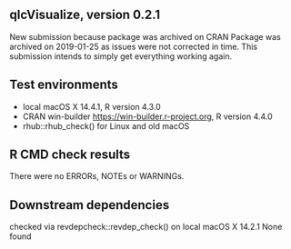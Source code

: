 ## qlcVisualize, version 0.2.1

New submission because package was archived on CRAN
Package was archived on 2019-01-25 as issues were not corrected in time.
This submission intends to simply get everything working again.

## Test environments
* local macOS X 14.4.1, R version 4.3.0
* CRAN win-builder https://win-builder.r-project.org, R version 4.4.0
* rhub::rhub_check() for Linux and old macOS

## R CMD check results
There were no ERRORs, NOTEs or WARNINGs. 

## Downstream dependencies
checked via revdepcheck::revdep_check() on local macOS X 14.2.1
None found
